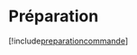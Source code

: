# Préparation

[!include[preparationcommande](preparation.preparationcommande.autogen.md)]




















